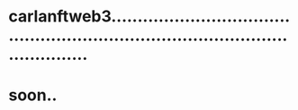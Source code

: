 # carlanftweb3......................................................................................................
# soon..
